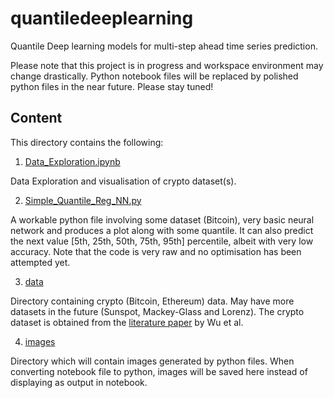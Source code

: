 # quantiledeeplearning
Quantile Deep learning models for multi-step ahead time series prediction.

Please note that this project is in progress and workspace environment may change drastically. Python notebook files will be replaced by polished python files in the near future. Please stay tuned!

## Content

This directory contains the following:

1. [Data_Exploration.ipynb](Data_Exploration.ipynb)

Data Exploration and visualisation of crypto dataset(s). 

2. [Simple_Quantile_Reg_NN.py](Simple_Quantile_Reg_NN.py)

A workable python file involving some dataset (Bitcoin), very basic neural network and produces a plot along with some quantile. It can also predict the next value [5th, 25th, 50th, 75th, 95th] percentile, albeit with very low accuracy. Note that the code is very raw and no optimisation has been attempted yet.

3. [data](data/)

Directory containing crypto (Bitcoin, Ethereum) data. May have more datasets in the future (Sunspot, Mackey-Glass and Lorenz). The crypto dataset is obtained from the [literature paper](https://arxiv.org/abs/2405.11431) by Wu et al.

4. [images](images/)

Directory which will contain images generated by python files. When converting notebook file to python, images will be saved here instead of displaying as output in notebook.
